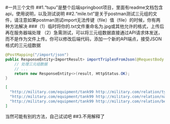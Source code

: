 #一共三个文件
##1.“tupu”是整个后端springboot项目，里面有readme文档包含api，使用说明，以及测试说明
##2.“mile.txt”是关于postman测试三元组的文件，请注意如果postman测试import无法传键（file）值（file）的时候，你有两种方法解决
###（1）临时将你的.txt文件重命名为.jpg或其他允许的格式，上传后再在服务器端处理
（2）急需测试，可以将三元组数据直接通过API请求体发送，而不是作为文件上传。你可以修改后端代码，添加一个新的API端点，接受JSON格式的三元组数据
```java
@PostMapping("/import/json")
public ResponseEntity<ImportResult> importTriplesFromJson(@RequestBody List<String> triples) {
    // 处理三元组数据
    // ...
    return new ResponseEntity<>(result, HttpStatus.OK);
}
```
```json
[
  "http://military.com/equipment/tank99 http://military.com/relation/type 军事装备",
  "http://military.com/equipment/tank99 http://military.com/relation/name 99式坦克",
  "http://military.com/equipment/tank99 http://military.com/relation/belongsTo 陆军装备"
]
```
当然可能有别的方法，自己试试吧
##3.不用解释了
